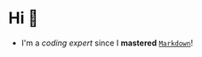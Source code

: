 # Hi 🍻

* I'm a *coding expert* since I **mastered** [`Markdown`](https://daringfireball.net/projects/markdown/)!
